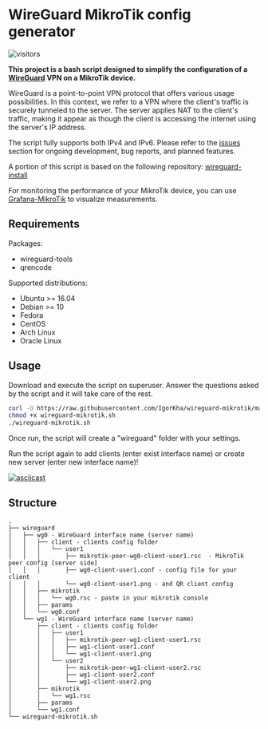 # WireGuard MikroTik config generator

![visitors](https://visitor-badge.laobi.icu/badge?page_id=IgorKha.wireguard-mikrotik)

**This project is a bash script designed to simplify the configuration of a [WireGuard](https://www.wireguard.com/) VPN on a MikroTik device.**

WireGuard is a point-to-point VPN protocol that offers various usage possibilities. In this context, we refer to a VPN where the client's traffic is securely tunneled to the server. The server applies NAT to the client's traffic, making it appear as though the client is accessing the internet using the server's IP address.

The script fully supports both IPv4 and IPv6. Please refer to the [issues](https://github.com/IgorKha/wireguard-mikrotik/issues) section for ongoing development, bug reports, and planned features.

A portion of this script is based on the following repository: [wireguard-install](https://github.com/angristan/wireguard-install)

For monitoring the performance of your MikroTik device, you can use [Grafana-MikroTik](https://github.com/IgorKha/Grafana-Mikrotik) to visualize measurements.

## Requirements

Packages:

- wireguard-tools
- qrencode

Supported distributions:

- Ubuntu >= 16.04
- Debian >= 10
- Fedora
- CentOS
- Arch Linux
- Oracle Linux

## Usage

Download and execute the script on superuser. Answer the questions asked by the script and it will take care of the rest.

```bash
curl -O https://raw.githubusercontent.com/IgorKha/wireguard-mikrotik/master/wireguard-mikrotik.sh
chmod +x wireguard-mikrotik.sh
./wireguard-mikrotik.sh
```

Once run, the script will create a "wireguard" folder with your settings.

Run the script again to add clients (enter exist interface name) or create new server (enter new interface name)!

[![asciicast](https://asciinema.org/a/64wco1fA8k251anGsSQDcH9jW.svg)](https://asciinema.org/a/64wco1fA8k251anGsSQDcH9jW)

## Structure

```text
.
├── wireguard
│   ├── wg0 - WireGuard interface name (server name)
│   │   ├── client - clients config folder
│   │   │   └── user1
│   │   │       ├── mikrotik-peer-wg0-client-user1.rsc  - MikroTik peer config [server side]
│   │   │       ├── wg0-client-user1.conf - config file for your client
│   │   │       └── wg0-client-user1.png - and QR client config
│   │   ├── mikrotik
│   │   │   └── wg0.rsc - paste in your mikrotik console
│   │   ├── params
│   │   └── wg0.conf
│   └── wg1 - WireGuard interface name (server name)
│       ├── client - clients config folder
│       │   ├── user1
│       │   │   ├── mikrotik-peer-wg1-client-user1.rsc
│       │   │   ├── wg1-client-user1.conf
│       │   │   └── wg1-client-user1.png
│       │   └── user2
│       │       ├── mikrotik-peer-wg1-client-user2.rsc
│       │       ├── wg1-client-user2.conf
│       │       └── wg1-client-user2.png
│       ├── mikrotik
│       │   └── wg1.rsc
│       ├── params
│       └── wg1.conf
└── wireguard-mikrotik.sh
```
